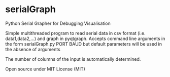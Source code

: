 serialGraph
===========

Python Serial Grapher for Debugging Visualisation

Simple multithreaded program to read serial data in csv format (i.e. data1,data2,...)
and graph in pyqtgraph. Accepts command line arguments in the form serialGraph.py PORT BAUD
but default parameters will be used in the absence of arguments

The number of columns of the input is automatically determined.

Open source under MIT License (MIT)
